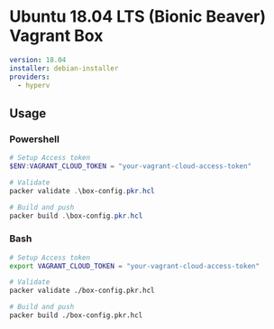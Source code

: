 # Ubuntu 18.04 LTS (Bionic Beaver) Vagrant Box


```yml
version: 18.04
installer: debian-installer
providers:
  - hyperv
```


## Usage

### Powershell

```powershell
# Setup Access token
$ENV:VAGRANT_CLOUD_TOKEN = "your-vagrant-cloud-access-token"

# Validate
packer validate .\box-config.pkr.hcl

# Build and push
packer build .\box-config.pkr.hcl
```

### Bash

```bash
# Setup Access token
export VAGRANT_CLOUD_TOKEN = "your-vagrant-cloud-access-token"

# Validate
packer validate ./box-config.pkr.hcl

# Build and push
packer build ./box-config.pkr.hcl
```